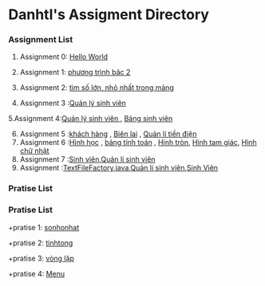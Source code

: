 # Danhtl's Assigment Directory

### Assignment List

1. Assignment 0: [Hello World]()

2. Assignment 1: [phương trình bâc 2](https://github.com/FASTTRACKSE/FFSE1703.JavaCore/blob/master/Assignments/danhtl/MySample1/src/fasttrack/edu/vn/giaiptb2.java)

3. Assignment 2: [tìm số lớn, nhỏ nhất trong mảng](https://github.com/FASTTRACKSE/FFSE1703.JavaCore/blob/master/Assignments/danhtl/vonglap/src/fasttrack/edu/vn/solonnhattrongmang.java)

4. Assignment 3 :[Quản lý sinh viên](https://github.com/FASTTRACKSE/FFSE1703.JavaCore/blob/master/Assignments/danhtl/Quanlysinhvien/src/fasttrack/edu/vn/assignment3/Quanlysinhvien.java)

  5.Assignment 4:[Quản lý sinh viên ](https://github.com/FASTTRACKSE/FFSE1703.JavaCore/blob/master/Assignments/danhtl/Quanlysinhvien/src/fasttrack/edu/vn/Quanlysv/Quanlydanhsachsinhvien.java), [Bảng sinh viên](https://github.com/FASTTRACKSE/FFSE1703.JavaCore/blob/master/Assignments/danhtl/Quanlysinhvien/src/fasttrack/edu/vn/Quanlysv/bangsv.java)

6. Assignment 5 :[khách hàng](https://github.com/FASTTRACKSE/FFSE1703.JavaCore/blob/master/Assignments/danhtl/Quanlitiendien/src/Fasttrack/edu/vn/assignment5/bienlai.java) , [Biên lai](https://github.com/FASTTRACKSE/FFSE1703.JavaCore/blob/master/Assignments/danhtl/Quanlitiendien/src/Fasttrack/edu/vn/assignment5/bienlai.java) , [Quản lí tiền điện](https://github.com/FASTTRACKSE/FFSE1703.JavaCore/blob/master/Assignments/danhtl/Quanlitiendien/src/Fasttrack/edu/vn/assginment5/main/Tiendien.java)
7. Assignment 6 :[Hình học](https://github.com/FASTTRACKSE/FFSE1703.JavaCore/blob/master/Assignments/danhtl/Hinhhoc/src/fasttrack/edu/vn/main/Hinhhoc.java) , [bảng tính toán](https://github.com/FASTTRACKSE/FFSE1703.JavaCore/blob/master/Assignments/danhtl/Hinhhoc/src/fasttrack/edu/vn/main/Tinhtoanhinhhoc.java) , [Hình tròn](https://github.com/FASTTRACKSE/FFSE1703.JavaCore/blob/master/Assignments/danhtl/Hinhhoc/src/fasttrack/edu/vn/model/hinhtron.java), [Hình tam giác](https://github.com/FASTTRACKSE/FFSE1703.JavaCore/blob/master/Assignments/danhtl/Hinhhoc/src/fasttrack/edu/vn/model/Hinhtamgiac.java), [Hình chữ nhật](https://github.com/FASTTRACKSE/FFSE1703.JavaCore/blob/master/Assignments/danhtl/Hinhhoc/src/fasttrack/edu/vn/model/hinhchunhat.java)
8. Assignment 7 :[Sinh viên](https://github.com/FASTTRACKSE/FFSE1703.JavaCore/blob/master/Assignments/danhtl/Quanlysinhvien/src/fasttrack/edu/vn/Quanlysv/bangsv.java),[Quản lí sinh viên](https://github.com/FASTTRACKSE/FFSE1703.JavaCore/blob/master/Assignments/danhtl/Quanlysinhvien/src/fasttrack/edu/vn/Quanlysv/Quanlydanhsachsinhvien.java)
8. Assignment  :[TextFileFactory.java](https://github.com/FASTTRACKSE/FFSE1703.JavaCore/blob/master/Assignments/danhtl/Assignment8/src/ffse1702003/edu/vn/io/TextFileFactory.java),[Quản lí sinh viên](https://github.com/FASTTRACKSE/FFSE1703.JavaCore/blob/master/Assignments/danhtl/Assignment8/src/ffse1702003/edu/vn/main/QuanLySinhVien2.java),[Sinh Viên](https://github.com/FASTTRACKSE/FFSE1703.JavaCore/blob/master/Assignments/danhtl/Assignment8/src/ffse1702003/edu/vn/model/SinhVien.java)
### Pratise List
### Pratise List


   +pratise 1: [sonhonhat](https://github.com/FASTTRACKSE/FFSE1703.JavaCore/blob/master/Assignments/danhtl/MySample1/src/fasttrack/edu/vn/timsonhonhattrong3so.java)
  
   +pratise 2: [tinhtong](https://github.com/FASTTRACKSE/FFSE1703.JavaCore/blob/master/Assignments/danhtl/MySample1/src/fasttrack/edu/vn/tong2so.java)
   
   +pratise 3: [vòng lặp](https://github.com/FASTTRACKSE/FFSE1703.JavaCore/blob/master/Assignments/danhtl/vonglap/src/fasttrack/edu/vn/vonglap.java)
   
   +pratise 4: [Menu](https://github.com/FASTTRACKSE/FFSE1703.JavaCore/blob/master/Assignments/danhtl/Menucuatoi/src/fasttrack/edu/vn/pratices/Menuvuatoi.java)
